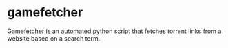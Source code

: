 # gamefetcher
Gamefetcher is an automated python script that fetches torrent links from a website based on a search term.
